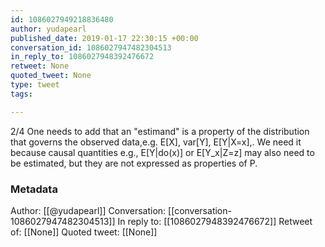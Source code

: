 ```yaml
---
id: 1086027949218836480
author: yudapearl
published_date: 2019-01-17 22:30:15 +00:00
conversation_id: 1086027947482304513
in_reply_to: 1086027948392476672
retweet: None
quoted_tweet: None
type: tweet
tags:

---
```


2/4
One needs to add that an "estimand" is a property of the distribution that governs the observed data,e.g. E[X], var[Y], E[Y|X=x],. We need it because causal quantities e.g., E[Y|do(x)] or E[Y_x|Z=z] may also need to be estimated, but they are not expressed as properties of P.

### Metadata

Author: [[@yudapearl]]
Conversation: [[conversation-1086027947482304513]]
In reply to: [[1086027948392476672]]
Retweet of: [[None]]
Quoted tweet: [[None]]
